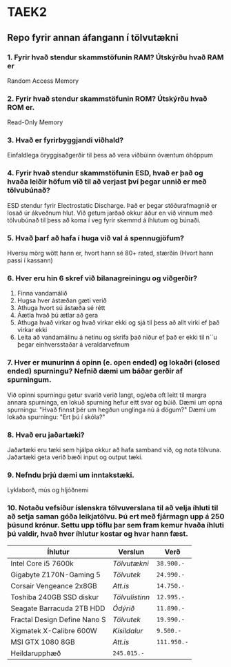 # TAEK2
## Repo fyrir annan áfangann í tölvutækni

### 1. Fyrir hvað stendur skammstöfunin RAM? Útskýrðu hvað RAM er
Random Access Memory

### 2. Fyrir hvað stendur skammstöfunin ROM? Útskýrðu hvað ROM er.
Read-Only Memory

### 3. Hvað er fyrirbyggjandi viðhald?
Einfaldlega öryggisaðgerðir til þess að vera viðbúinn óvæntum óhöppum

### 4. Fyrir hvað stendur skammstöfunin ESD, hvað er það og hvaða leiðir höfum við til að verjast því þegar unnið er með tölvubúnað?
ESD stendur fyrir Electrostatic Discharge. Það er þegar stöðurafmagnið er losað úr ákveðnum hlut. Við getum jarðað okkur áður en við vinnum með tölvubúnað til þess að koma í veg fyrir skemmd á íhlutum og búnaði.

### 5. Hvað þarf að hafa í huga við val á spennugjöfum?
Hversu mörg wött hann er, hvort hann sé 80+ rated, stærðin (Hvort hann passi í kassann)

### 6. Hver eru hin 6 skref við bilanagreiningu og viðgerðir?
1. Finna vandamálið
2. Hugsa hver ástæðan gæti verið
3. Athuga hvort sú ástæða sé rétt
4. Áætla hvað þú ætlar að gera
5. Athuga hvað virkar og hvað virkar ekki og sjá til þess að allt virki ef það virkar ekki
6. Leita að vandamálinu á netinu og skrifa það niður ef það er ekki til n´´u þegar einhversstaðar á veraldarvefnum

### 7. Hver er munurinn á opinn (e. open ended) og lokaðri (closed ended) spurningu? Nefnið dæmi um báðar gerðir af spurningum.
Við opinni spurningu getur svarið verið langt, og/eða oft leitt til margra annara spurninga, en lokuð spurning hefur eitt svar og búið.
Dæmi um opna spurningu: "Hvað finnst þér um hegðun unglinga nú á dögum?"
Dæmi um lokaða spurningu: "Ert þú í skóla?"

### 8. Hvað eru jaðartæki?
Jaðartæki eru tæki sem hjálpa okkur að hafa samband við, og nota tölvuna. Jaðartæki geta verið bæði input og output tæki.

### 9. Nefndu þrjú dæmi um inntakstæki.
Lyklaborð, mús og hljóðnemi

### 10. Notaðu vefsíður íslenskra tölvuverslana til að velja íhluti til að setja saman góða leikjatölvu. Þú ert með fjármagn upp á 250 þúsund krónur. Settu upp töflu þar sem fram kemur hvaða íhluti þú valdir, hvað hver íhlutur kostar og hvar hann fæst.

Íhlutur | Verslun | Verð
--- | --- | ---
Intel Core i5 7600k | *Tölvutækni* | `38.900.-`
Gigabyte Z170N-Gaming 5 | *Tölvutek* | `24.990.-`
Corsair Vengeance 2x8GB | *Att.is* | `14.750.-`
Toshiba 240GB SSD diskur | *Tölvulistinn* | `12.995.-`
Seagate Barracuda 2TB HDD | *Ódýrið* | `11.890.-`
Fractal Design Define Nano S | *Tölvutek* | `19.990.-`
Xigmatek X-Calibre 600W | *Kísildalur* | `9.500.-`
MSI GTX 1080 8GB | *Att.is* | `111.950.-`
Heildarupphæð | `245.015.-`

